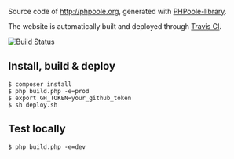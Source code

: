 Source code of http://phpoole.org, generated with [PHPoole-library](https://github.com/PHPoole/PHPoole-library).

The website is automatically built and deployed through [Travis CI](https://travis-ci.org/PHPoole/phpoole.github.io).

[![Build Status](https://travis-ci.org/PHPoole/phpoole.github.io.svg?branch=master)](https://travis-ci.org/PHPoole/phpoole.github.io)

## Install, build & deploy
```
$ composer install
$ php build.php -e=prod
$ export GH_TOKEN=your_github_token
$ sh deploy.sh
```

## Test locally
```
$ php build.php -e=dev
```
